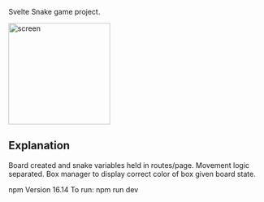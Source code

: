 Svelte Snake game project.


<img width="200" alt="screen" src="https://user-images.githubusercontent.com/18289791/218270400-4b9ac2be-1723-4483-ab06-b11b4929e0e7.png">

## Explanation

Board created and snake variables held in routes/page. Movement logic separated. Box manager to display correct color of box given board state.

npm Version 16.14
To run: npm run dev
